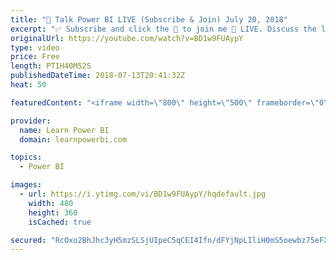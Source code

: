 ```yaml
---
title: "🔴 Talk Power BI LIVE (Subscribe & Join) July 20, 2018"
excerpt: "✅ Subscribe and click the 🔔 to join me 🔴 LIVE. Discuss the latest in Power BI and ask any Power BI question. 💡 Join https://www.facebook.com/groups/TalkPowerBI to continue the conversation  Hello, I am Avi Singh, Microsoft MVP and Power BI Pro! I just love talking about Power BI. So much so that I"
originalUrl: https://youtube.com/watch?v=BD1w9FUAypY
type: video
price: Free
length: PT1H40M52S
publishedDateTime: 2018-07-13T20:41:32Z
heat: 50

featuredContent: "<iframe width=\"800\" height=\"500\" frameborder=\"0\" src=\"https://www.youtube.com/embed/BD1w9FUAypY\" allow=\"accelerometer; autoplay; encrypted-media; gyroscope; picture-in-picture\" allowfullscreen></iframe>"

provider:
  name: Learn Power BI
  domain: learnpowerbi.com

topics:
  - Power BI

images:
  - url: https://i.ytimg.com/vi/BD1w9FUAypY/hqdefault.jpg
    width: 480
    height: 360
    isCached: true

secured: "RcOxo2BhJhc3yH5mzSLSjUIpeC5qCEI4Ifn/dFYjNpLIliH0mS5oewbz75eFXGmGtBpx1Uh3f4Cm2hMucMPToSUurPKogPi7fGdzKCAh7N3kxUab7ccZPBB3Y1rjLOSh4MkUTY6XVL1kmLg53Iit7dHIJoA59rftJReA8eZPF/e+ERkQIOth9dT10eysy/6mT6Zp11Hxg9pP2dzZRDas6TSkDgqisTDqouyOWduYSMepAwM3aNREwlyRefv4WRvgsWPmyWIA1h2b06gJQ+td6iEOo1HejvlDGMrQj9bHjtwn8Z6w7nEKqQWT9iRwSJnWFDR63Gsgce69BRstdBB07uMTHzzbsUE/u8pcQzqqgRT4T045wPF89+6OZhL5+rCbQ4K+9dvO2X477SuMy2Uh4dhbrQTGzGT18kt6AZf4a+s=;Bun9zswUYrAw1bFSL6PoAA=="
---
```



